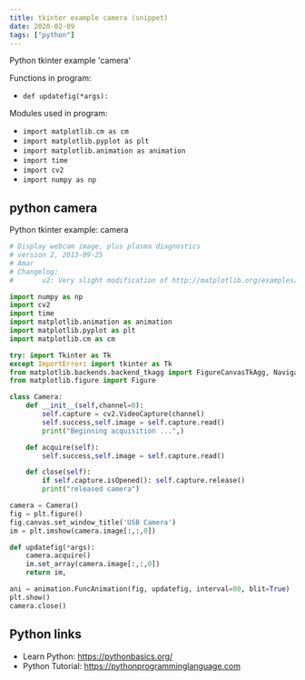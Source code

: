 ```yaml
---
title: tkinter example camera (snippet)
date: 2020-02-09
tags: ["python"]
---
```

Python tkinter example 'camera'

Functions in program: 
* `def updatefig(*args):`

Modules used in program: 
* `import matplotlib.cm as cm`
* `import matplotlib.pyplot as plt`
* `import matplotlib.animation as animation`
* `import time`
* `import cv2`
* `import numpy as np`

## python camera

Python tkinter example: camera

```python
# Display webcam image, plus plasma diagnostics
# version 2, 2013-09-25
# Amar
# Changelog:
#       v2: Very slight modification of http://matplotlib.org/examples/animation/dynamic_image.html

import numpy as np
import cv2
import time
import matplotlib.animation as animation
import matplotlib.pyplot as plt
import matplotlib.cm as cm

try: import Tkinter as Tk
except ImportError: import tkinter as Tk
from matplotlib.backends.backend_tkagg import FigureCanvasTkAgg, NavigationToolbar2TkAgg
from matplotlib.figure import Figure

class Camera:
    def __init__(self,channel=0):
        self.capture = cv2.VideoCapture(channel)
        self.success,self.image = self.capture.read()
        print("Beginning acquisition ...",)

    def acquire(self):
        self.success,self.image = self.capture.read()

    def close(self):
        if self.capture.isOpened(): self.capture.release()
        print("released camera")

camera = Camera()
fig = plt.figure()
fig.canvas.set_window_title('USB Camera') 
im = plt.imshow(camera.image[:,:,0])

def updatefig(*args):
    camera.acquire()
    im.set_array(camera.image[:,:,0])
    return im,

ani = animation.FuncAnimation(fig, updatefig, interval=80, blit=True)
plt.show()
camera.close()


```

## Python links

- Learn Python: https://pythonbasics.org/
- Python Tutorial: https://pythonprogramminglanguage.com

